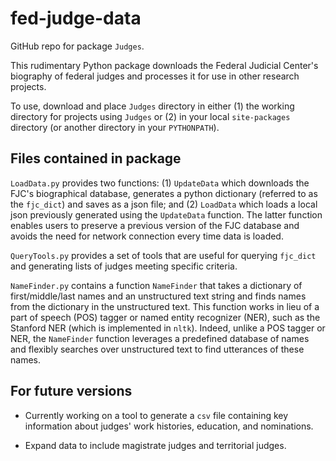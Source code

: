 # fed-judge-data

GitHub repo for package `Judges`.

This rudimentary Python package downloads the Federal Judicial Center's biography of federal judges and processes it for use in other research projects.

To use, download and place `Judges` directory in either (1) the working directory for projects using `Judges` or (2) in your local `site-packages` directory (or another directory in your `PYTHONPATH`).

## Files contained in package

`LoadData.py` provides two functions: (1) `UpdateData` which downloads the FJC's biographical database, generates a python dictionary (referred to as the `fjc_dict`) and saves as a json file; and (2) `LoadData` which loads a local json previously generated using the `UpdateData` function. The latter function enables users to preserve a previous version of the FJC database and avoids the need for network connection every time data is loaded.

 `QueryTools.py` provides a set of tools that are useful for querying `fjc_dict` and generating lists of judges meeting specific criteria.

`NameFinder.py` contains a function `NameFinder` that takes a dictionary of first/middle/last names and an unstructured text string and finds names from the dictionary in the unstructured text. This function works in lieu of a part of speech (POS) tagger or named entity recognizer (NER), such as the Stanford NER (which is implemented in `nltk`). Indeed, unlike a POS tagger or NER, the `NameFinder` function leverages a predefined database of names and flexibly searches over unstructured text to find utterances of these names.

## For future versions

- Currently working on a tool to generate a `csv` file containing key information about judges' work histories, education, and nominations.

- Expand data to include magistrate judges and territorial judges.
